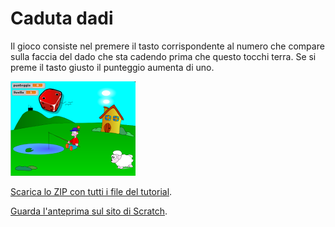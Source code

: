 # Caduta dadi

Il gioco consiste nel premere il tasto corrispondente al numero che compare sulla faccia del dado che sta cadendo prima che questo tocchi terra. Se si preme il tasto giusto il punteggio aumenta di uno.

![Immagine](thumbnail.png)

[Scarica lo ZIP con tutti i file del tutorial](https://github.com/kronwiz/codingtutorials/raw/master/scratch/caduta_dadi/caduta_dadi.zip).

[Guarda l'anteprima sul sito di Scratch](https://scratch.mit.edu/projects/58624412/).
